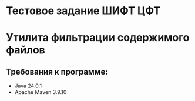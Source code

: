 # Тестовое задание ШИФТ ЦФТ
# **Утилита фильтрации содержимого файлов**

## Требования к программе:
* Java 24.0.1
* Apache Maven 3.9.10
